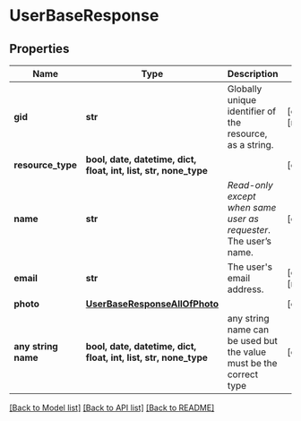 # UserBaseResponse


## Properties
Name | Type | Description | Notes
------------ | ------------- | ------------- | -------------
**gid** | **str** | Globally unique identifier of the resource, as a string. | [optional] [readonly] 
**resource_type** | **bool, date, datetime, dict, float, int, list, str, none_type** |  | [optional] 
**name** | **str** | *Read-only except when same user as requester*. The user’s name. | [optional] 
**email** | **str** | The user&#39;s email address. | [optional] [readonly] 
**photo** | [**UserBaseResponseAllOfPhoto**](UserBaseResponseAllOfPhoto.md) |  | [optional] 
**any string name** | **bool, date, datetime, dict, float, int, list, str, none_type** | any string name can be used but the value must be the correct type | [optional]

[[Back to Model list]](../README.md#documentation-for-models) [[Back to API list]](../README.md#documentation-for-api-endpoints) [[Back to README]](../README.md)


